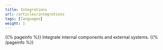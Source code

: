 ```yaml
---
title: Integrations
url: /articles/integrations
tags: [languages]
weight: 1
---
```


{{% pageinfo %}}
Integrate internal components and external systems.
{{% /pageinfo %}}
